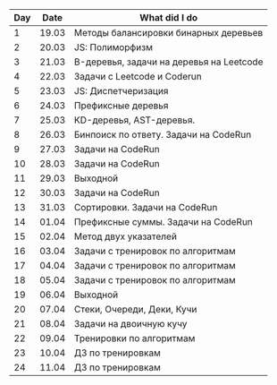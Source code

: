 | Day   | Date                                                                                  | What did I do |
| --- | ----- | ------------------------------------------------------------------------------------- |
| 1      | 19.03      | Методы балансировки бинарных деревьев|
| 2      |    20.03   |              JS: Полиморфизм            |
|    3   |21.03       |          B-деревья, задачи на деревья на Leetcode                             |
|    4   |22.03       |          Задачи с Leetcode и Сoderun                             |
|    5   |23.03       |          JS: Диспетчеризация                             |
|    6   |24.03       |          Префиксные деревья                             |
|    7   |25.03       |          KD-деревья, AST-деревья.                            |
|    8   |26.03       |          Бинпоиск по ответу. Задачи на CodeRun                            |
|    9   |27.03       |          Задачи на CodeRun                            |
|    10   |28.03       |          Задачи на CodeRun                            |
|    11   |29.03       |          Выходной                            |
|    12   |30.03       |          Задачи на CodeRun                            |
|    13   |31.03       |          Сортировки. Задачи на CodeRun                            |
|    14   |01.04       |          Префиксные суммы. Задачи на CodeRun                            |
|    15   |02.04       |          Метод двух указателей                           |
|    16   |03.04       |          Задачи с тренировок по алгоритмам                          |
|    17   |04.04       |          Задачи с тренировок по алгоритмам                          |
|    18  |05.04       |          Задачи с тренировок по алгоритмам                          |
|    19  |06.04       |          Выходной                          |
|    20  |07.04       |          Стеки, Очереди, Деки, Кучи                      |
|    21  |08.04       |          Задачи на двоичную кучу                         |
|    22  |09.04       |         Тренировки по алгоритмам                         |
|    23  |10.04       |         ДЗ по тренировкам                         |
|    24  |11.04       |          ДЗ по тренировкам                         |
